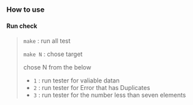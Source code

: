 ### How to use

#### Run check
> ```make``` : run all test
>
> ```make N``` : chose target
>
> chose N from the below
> * ```1``` : run tester for valiable datan
> * ```2``` : run tester for Error that has Duplicates
> * ```3``` : run tester for the number less than seven elements
>
